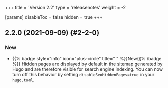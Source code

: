 +++
title = 'Version 2.2'
type = 'releasenotes'
weight = -2

[params]
  disableToc = false
  hidden = true
+++

## 2.2.0 (2021-09-09) {#2-2-0}

### New

- {{% badge style="info" icon="plus-circle" title=" " %}}New{{% /badge %}} Hidden pages are displayed by default in the sitemap generated by Hugo and are therefore visible for search engine indexing. You can now turn off this behavior by setting `disableSeoHiddenPages=true` in your `hugo.toml`.
